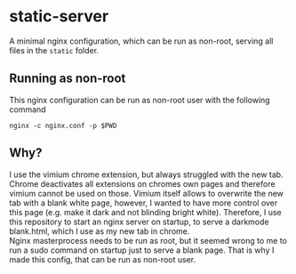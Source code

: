 # static-server
A minimal nginx configuration, which can be run as non-root, serving all files in the `static` folder.

## Running as non-root
This nginx configuration can be run as non-root user with the following command
```
nginx -c nginx.conf -p $PWD
```

## Why?
I use the vimium chrome extension, but always struggled with the new tab. 
Chrome deactivates all extensions on chromes own pages and therefore vimium cannot be used on those.
Vimium itself allows to overwrite the new tab with a blank white page, however, I wanted to have more control over this page (e.g. make it dark and not blinding bright white).
Therefore, I use this repository to start an nginx server on startup, to serve a darkmode blank.html, which I use as my new tab in chrome.  
Nginx masterprocess needs to be run as root, but it seemed wrong to me to run a sudo command on startup just to serve a blank page.
That is why I made this config, that can be run as non-root user.
